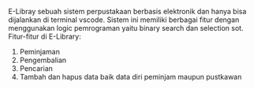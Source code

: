 E-Libray sebuah sistem perpustakaan berbasis elektronik dan 
hanya bisa dijalankan di terminal vscode. Sistem ini memiliki berbagai fitur 
dengan menggunakan logic pemrograman yaitu binary search dan selection sot.
Fitur-fitur di E-Library:
1. Peminjaman
2. Pengembalian
3. Pencarian
4. Tambah dan hapus data baik data diri peminjam maupun pustkawan

